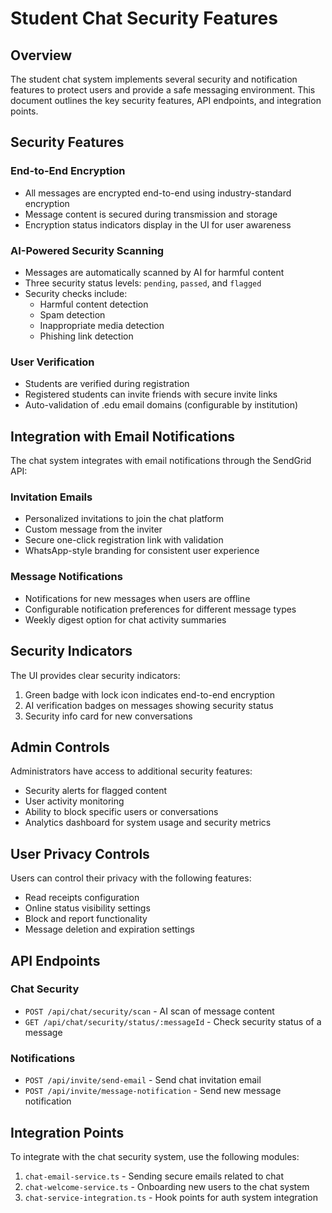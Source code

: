 # Student Chat Security Features

## Overview

The student chat system implements several security and notification features to protect users and provide a safe messaging environment. This document outlines the key security features, API endpoints, and integration points.

## Security Features

### End-to-End Encryption

- All messages are encrypted end-to-end using industry-standard encryption
- Message content is secured during transmission and storage
- Encryption status indicators display in the UI for user awareness

### AI-Powered Security Scanning

- Messages are automatically scanned by AI for harmful content
- Three security status levels: `pending`, `passed`, and `flagged`
- Security checks include:
  - Harmful content detection
  - Spam detection
  - Inappropriate media detection
  - Phishing link detection

### User Verification

- Students are verified during registration
- Registered students can invite friends with secure invite links
- Auto-validation of .edu email domains (configurable by institution)

## Integration with Email Notifications

The chat system integrates with email notifications through the SendGrid API:

### Invitation Emails

- Personalized invitations to join the chat platform
- Custom message from the inviter
- Secure one-click registration link with validation
- WhatsApp-style branding for consistent user experience

### Message Notifications

- Notifications for new messages when users are offline
- Configurable notification preferences for different message types
- Weekly digest option for chat activity summaries

## Security Indicators

The UI provides clear security indicators:

1. Green badge with lock icon indicates end-to-end encryption
2. AI verification badges on messages showing security status
3. Security info card for new conversations

## Admin Controls

Administrators have access to additional security features:

- Security alerts for flagged content
- User activity monitoring
- Ability to block specific users or conversations
- Analytics dashboard for system usage and security metrics

## User Privacy Controls

Users can control their privacy with the following features:

- Read receipts configuration
- Online status visibility settings
- Block and report functionality
- Message deletion and expiration settings

## API Endpoints

### Chat Security

- `POST /api/chat/security/scan` - AI scan of message content
- `GET /api/chat/security/status/:messageId` - Check security status of a message

### Notifications

- `POST /api/invite/send-email` - Send chat invitation email
- `POST /api/invite/message-notification` - Send new message notification

## Integration Points

To integrate with the chat security system, use the following modules:

1. `chat-email-service.ts` - Sending secure emails related to chat
2. `chat-welcome-service.ts` - Onboarding new users to the chat system
3. `chat-service-integration.ts` - Hook points for auth system integration